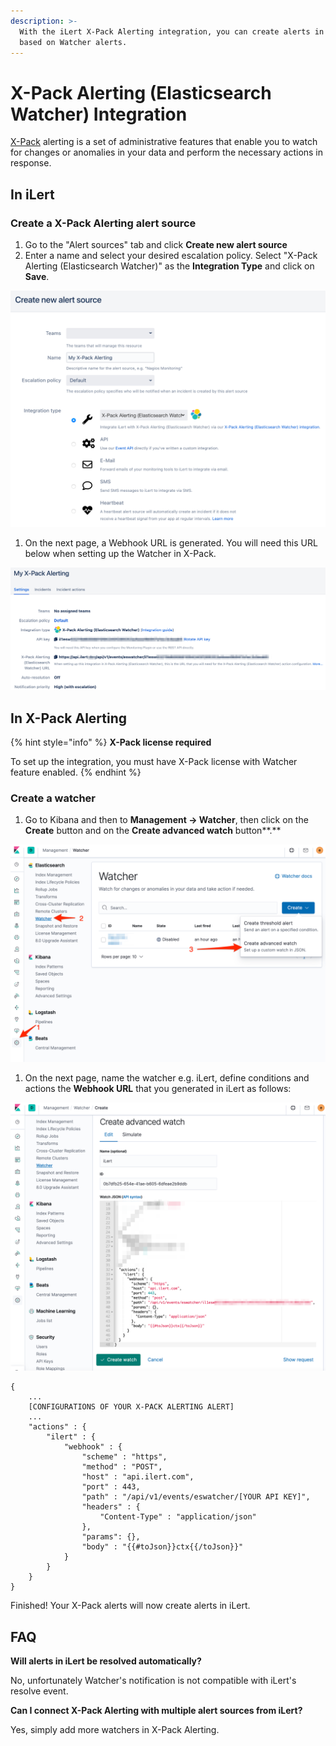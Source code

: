 ```yaml
---
description: >-
  With the iLert X-Pack Alerting integration, you can create alerts in iLert
  based on Watcher alerts.
---
```


# X-Pack Alerting (Elasticsearch Watcher) Integration

[X-Pack](https://www.elastic.co/guide/en/x-pack/current/xpack-alerting.html) alerting is a set of administrative features that enable you to watch for changes or anomalies in your data and perform the necessary actions in response.

## In iLert <a href="#in-ilert" id="in-ilert"></a>

### Create a X-Pack Alerting alert source <a href="#create-alert-source" id="create-alert-source"></a>

1. Go to the "Alert sources" tab and click **Create new alert source**
2. Enter a name and select your desired escalation policy. Select "X-Pack Alerting (Elasticsearch Watcher)" as the **Integration Type** and click on **Save**.

![](<../.gitbook/assets/ilert (36).png>)

1. On the next page, a Webhook URL is generated. You will need this URL below when setting up the Watcher in X-Pack.

![](<../.gitbook/assets/ilert (46).png>)

## In X-Pack Alerting <a href="#in-splunk" id="in-splunk"></a>

{% hint style="info" %}
**X-Pack license required**

To set up the integration, you must have X-Pack license with Watcher feature enabled.
{% endhint %}

### Create a watcher <a href="#create-action-sequences" id="create-action-sequences"></a>

1. Go to Kibana and then to **Management -> Watcher**, then click on the **Create** button and on the **Create advanced watch** button**.**

![](<../.gitbook/assets/kibana (1).png>)

1. On the next page, name the watcher e.g. iLert, define conditions and actions the **Webhook URL** that you generated in iLert as follows:

![](../.gitbook/assets/kibana.png)

```
{
    ...
    [CONFIGURATIONS OF YOUR X-PACK ALERTING ALERT]
    ...
    "actions" : {
        "ilert" : {
            "webhook" : {
                "scheme" : "https",
                "method" : "POST",
                "host" : "api.ilert.com",
                "port" : 443,
                "path" : "/api/v1/events/eswatcher/[YOUR API KEY]",
                "headers" : {
                    "Content-Type" : "application/json"
                },
                "params": {},
                "body" : "{{#toJson}}ctx{{/toJson}}"
            }
        }
    }
}
```

Finished! Your X-Pack alerts will now create alerts in iLert.

## FAQ <a href="#faq" id="faq"></a>

**Will alerts in iLert be resolved automatically?**

No, unfortunately Watcher's notification is not compatible with iLert's resolve event.

**Can I connect X-Pack Alerting with multiple alert sources from iLert?**

Yes, simply add more watchers in X-Pack Alerting.
